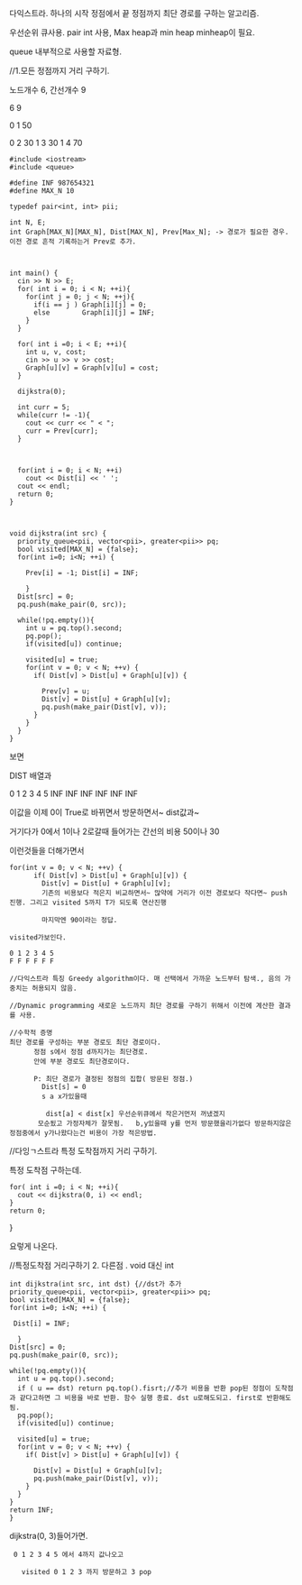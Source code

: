 다익스트라. 하나의 시작 정점에서 끝 정점까지 최단 경로를 구하는 알고리즘.

우선순위 큐사용. pair int 사용, Max heap과 min heap minheap이 필요.

queue 내부적으로 사용할 자료형.

//1.모든 정점까지 거리 구하기.

노드개수 6, 간선개수 9

6 9 

0 1 50

0 2 30
1 3 30
1 4 70


```
#include <iostream>
#include <queue>

#define INF 987654321
#define MAX_N 10

typedef pair<int, int> pii;

int N, E;
int Graph[MAX_N][MAX_N], Dist[MAX_N], Prev[Max_N]; -> 경로가 필요한 경우. 이전 경로 흔적 기록하는거 Prev로 추가.



int main() {
  cin >> N >> E;
  for( int i = 0; i < N; ++i){
    for(int j = 0; j < N; ++j){
      if(i == j ) Graph[i][j] = 0;
      else        Graph[i][j] = INF; 
    }
  }

  for( int i =0; i < E; ++i){
    int u, v, cost;
    cin >> u >> v >> cost;
    Graph[u][v] = Graph[v][u] = cost;
  }

  dijkstra(0);

  int curr = 5;
  while(curr != -1){
    cout << curr << " < ";
    curr = Prev[curr];
  }

  

  for(int i = 0; i < N; ++i)
    cout << Dist[i] << ' ';
  cout << endl;
  return 0;
}



void dijkstra(int src) {
  priority_queue<pii, vector<pii>, greater<pii>> pq;
  bool visited[MAX_N] = {false};
  for(int i=0; i<N; ++i) {
    
    Prev[i] = -1; Dist[i] = INF;
    
    }
  Dist[src] = 0;
  pq.push(make_pair(0, src));

  while(!pq.empty()){
    int u = pq.top().second;
    pq.pop();
    if(visited[u]) continue;

    visited[u] = true;
    for(int v = 0; v < N; ++v) {
      if( Dist[v] > Dist[u] + Graph[u][v]) {

        Prev[v] = u;
        Dist[v] = Dist[u] + Graph[u][v];
        pq.push(make_pair(Dist[v], v));
      }
    }
  }
}

```
보면 

DIST 배열과

0    1    2    3  4   5
INF INF INF INF INF INF

이값을 이제 0이 True로 바뀌면서 방문하면서~ dist값과~
  
  거기다가 0에서 1이나 2로갈때 들어가는 간선의 비용 50이나 30

이런것들을 더해가면서 
```
for(int v = 0; v < N; ++v) {
      if( Dist[v] > Dist[u] + Graph[u][v]) {
        Dist[v] = Dist[u] + Graph[u][v];
        기존의 비용보다 적은지 비교하면서~ 많약에 거리가 이전 경로보다 작다면~ push 진행. 그리고 visited 5까지 T가 되도록 연산진행

        마지막엔 90이라는 정답.
        
visited가보인다.

0 1 2 3 4 5
F F F F F F
```
  
  ```
//다익스트라 특징 Greedy algorithm이다. 매 선택에서 가까운 노드부터 탐색., 음의 가중치는 허용되지 않음.

//Dynamic programming 새로운 노드까지 최단 경로를 구하기 위해서 이전에 계산한 결과를 사용.

//수학적 증명
최단 경로를 구성하는 부분 경로도 최단 경로이다.
        정점 s에서 정점 d까지가는 최단경로.
        안에 부분 경로도 최단경로이다.

        P: 최단 경로가 결정된 정점의 집합( 방문된 정점.)
          Dist[s] = 0
          s a x가있을때

           dist[a] < dist[x] 우선순위큐에서 작은거먼저 꺼냈겠지
         모순됬고 가정자체가 잘못됨.   b,y있을때 y를 먼저 방문했을리가없다 방문하지않은 정점중에서 y가나왔다는건 비용이 가장 적은방법.
```
           
           
//다잉ㄱ스트라 특정 도착점까지 거리 구하기.

특정 도착점 구하는데.

    for( int i =0; i < N; ++i){
      cout << dijkstra(0, i) << endl;
    }
    return 0;
  }

  요렇게 나온다.

//특정도착점 거리구하기 2. 다른점 . void 대신 int 

  ```
  int dijkstra(int src, int dst) {//dst가 추가
  priority_queue<pii, vector<pii>, greater<pii>> pq;
  bool visited[MAX_N] = {false};
  for(int i=0; i<N; ++i) {
    
   Dist[i] = INF;
    
    }
  Dist[src] = 0;
  pq.push(make_pair(0, src));

  while(!pq.empty()){
    int u = pq.top().second;
    if ( u == dst) return pq.top().fisrt;//추가 비용을 반환 pop된 정점이 도착점과 같다고하면 그 비용을 바로 반환. 함수 실행 종료. dst u로해도되고. first로 반환해도됨.
    pq.pop();
    if(visited[u]) continue;

    visited[u] = true;
    for(int v = 0; v < N; ++v) {
      if( Dist[v] > Dist[u] + Graph[u][v]) {

        Dist[v] = Dist[u] + Graph[u][v];
        pq.push(make_pair(Dist[v], v));
      }
    }
  }
  return INF;  
}
  ```
    
   dijkstra(0, 3)들어가면.
     
     0 1 2 3 4 5 에서 4까지 값나오고
       
       visited 0 1 2 3 까지 방문하고 3 pop
